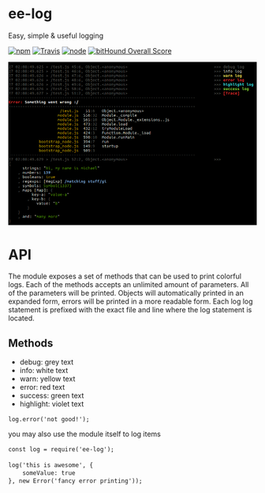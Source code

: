# ee-log

Easy, simple & useful logging


[![npm](https://img.shields.io/npm/dm/ee-log.svg?style=flat-square)](https://www.npmjs.com/package/ee-log)
[![Travis](https://img.shields.io/travis/eventEmitter/ee-log.svg?style=flat-square)](https://travis-ci.org/eventEmitter/ee-log)
[![node](https://img.shields.io/node/v/ee-log.svg?style=flat-square)](https://nodejs.org/)
[![bitHound Overall Score](https://www.bithound.io/github/eventEmitter/ee-log/badges/score.svg)](https://www.bithound.io/github/eventEmitter/ee-log)


![printscreen](docs/demo.png)


# API

The module exposes a set of methods that can be used to print colorful logs. Each of the methods accepts an unlimited amount of parameters. All of the parameters will be printed. Objects will automatically printed in an expanded form, errors will be printed in a more readable form. Each log log statement is prefixed with the exact file and line where the log statement is located.

## Methods

- debug: grey text
- info: white text
- warn: yellow text
- error: red text
- success: green text
- highlight: violet text

	

```
log.error('not good!');
```

you may also use the module itself to log items

```
const log = require('ee-log');

log('this is awesome', {
	someValue: true
}, new Error('fancy error printing'));
```
